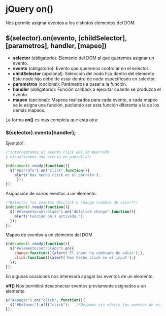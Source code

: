 # jQuery on()
Nos permite asignar eventos a los distintos elementos del DOM.
## $(selector).on(evento, [childSelector], [parametros], handler, [mapeo])

* **selector** (obligatorio): Elemento del DOM al que queremos asignar un evento.
* **evento** (obligatorio): Evento que queremos controlar en el selector.
* **childSelector** (opcional): Selección del nodo hijo dentro del elemento. Este nodo hijo debe de estar dentro de nodo especificado en selector.
* **parametros** (opcional): Parámetros a pasar a la función.
* **handler** (obligatorio): Función callback a ejecutar cuando se produzca el evento.
* **mapeo** (opcional): Mapeos realizados para cada evento, a cada mapeo se le asigna una función, pudiendo ser esta función diferente a la de los demás mapeos.

La forma **on()** es mas completa que esta otra:
### $(selector).evento(handler);
Ejemplo1:
```js
/*Interceptamos el evento click del id #parrafo
y visualizamos una alerta en pantalla*/

$(document).ready(function(){
  $("#parrafo").on("click",function(){
    alert('Has hecho click en el párrafo');
     });
});
```
Asignaci&oacute;n de varios eventos a un elemento.
```js
/*Detectar los eventos dblclick y change (cambio de valor)*/
$(document).ready(function(){
  $("#elementocontrolado").on("dblclick change",function(){
    alert('Función on() activada.');
  });
});
```
Mapeo de eventos a un elemento del DOM
```js
$(document).ready(function(){
  $("#elementocontrolado").on({
    change:function(){alert('El input ha cambiado de valor');},
    click:function(){alert('Has hecho click en el input');}
  });
});
```

En algunas ocasiones nos interesar&aacute; apagar los eventos de un elemento.

**off()** Nos permitir&aacute; desconectar eventos previamente asignados a un elemento
```js
$("#apagar").on("click", function(){
  $("#botones").off("click");   /*Dejamos sin efecto los eventos de este id*/
});
```
